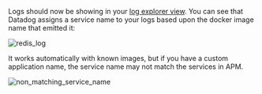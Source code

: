 Logs should now be showing in your [log explorer view](https://app.datadoghq.com/logs). You can see that Datadog assigns a service name to your logs based upon the docker image name that emitted it:

![redis_log](https://raw.githubusercontent.com/l0k0ms/workshops/master/log-workshop/assets/images/redis_log.png)

It works automatically with known images, but if you have a custom application name, the service name may not match the services in APM.

![non_matching_service_name](https://raw.githubusercontent.com/l0k0ms/workshops/master/log-workshop/assets/images/non_matching_service_name.png)
